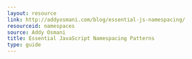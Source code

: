 ```yaml
---
layout: resource
link: http://addyosmani.com/blog/essential-js-namespacing/
resourceid: namespaces
source: Addy Osmani
title: Essential JavaScript Namespacing Patterns
type: guide
---
```


